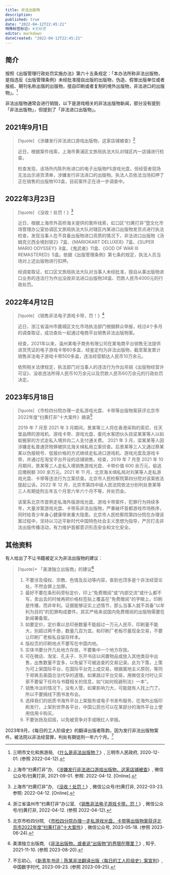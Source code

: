 ```yaml
---
title: 非法出版物
description:
published: true
date: "2022-04-12T22:45:21"
特殊标签标记: #无标签
editor: markdown
dateCreated: "2022-04-12T22:45:21"
---
```


## 简介

按照《出版管理行政处罚实施办法》第六十五条规定：「本办法所称非法出版物，是指违反《出版管理条例》未经批准擅自出版的出版物，伪造、假冒出版单位或者报纸、期刊名称出版的出版物，擅自印刷或者复制的境外出版物，非法进口的出版物」。[^15980]

[^15980]: 三明市文化和旅游局, 《[什么是非法出版物？](https://web.archive.org/web/20210414044638/http://www.sm.gov.cn/wz/hdjlzsk/wgxj/whscgl/202012/t20201201_1598050.htm)》, 三明市人民政府, 2020-12-01. (参照 2022-04-12).

非法出版物通常会进行销毁，以下是游戏相关的非法出版物新闻，部分没有提到「非法出版物」，但提到了「非法进口出版物」。

## 2021年9月1日

> [!quote] 《涉嫌发行非法进口游戏出版物，这家店铺被查》[^bUz2D]
>
> 近日，根据案件线索，上海市黄浦区文旅局执法大队对辖区内一店铺进行检查。
>
> 检查发现，该场所内陈列有进口的电子出版物PS游戏光盘，但经营者现场无法出示进货清单，涉嫌发行非法进口的出版物。执法人员依法当场扣押了正在销售的出版物103盒，目前案件正在进一步调查中。

[^bUz2D]: 上海市“扫黄打非”办, 《[涉嫌发行非法进口游戏出版物，这家店铺被查](http://archive.today/bUz2D "https://mp.weixin.qq.com/s/M61m3W7LZEAE0RQoktEp6Q")》, 微信公众号/扫黄打非, 2021-09-01. 参照: 2022-04-12. [Online].

## 2022年3月23日

> [!quote] 《没收！处罚！》[^EZiuA]
>
> 近日，根据上海市外高桥海关提供的案件线索，虹口区“扫黄打非”暨文化市场管理办公室协调区文旅局执法大队对辖区内某进口出版物发货点进行执法检查，发现当事人在不具备出版物进口资质的情况下，非法进口出版物《汤姆克兰西全境封锁2》7盒、《MARIOKART DELUXE8》7盒、《SUPER MARIO ODYSSEY》8盒、《鬼武者》11盒、《GOD OF WAR Ⅲ REMASTERED》5盒。依据《出版管理条例》第七条的规定，执法人员当场对上述出版物进行扣押。
>
> 经调查取证，虹口区文旅局执法大队对当事人未经批准，擅自从事出版物进口业务的违法行为作出没收非法进口出版物38盒、罚款人民币4000元的行政处罚。

[^EZiuA]: 上海市“扫黄打非”办, 《[没收！处罚！](http://archiveiya74codqgiixo33q62qlrqtkgmcitqx5u2oeqnmn5bpcbiyd.onion/EZiuA "https://mp.weixin.qq.com/s/zFkX0CFpJYCRrdDslVrKTQ")》, 微信公众号/扫黄打非, 2022-03-23. 参照: 2022-04-12. [Online].

## 2022年4月12日

> [!quote] 《销售非法电子游戏卡带，罚！》[^FKZT1]
>
> 近日，浙江省温州市鹿城区文化市场执法部门根据群众举报，经过4个多月的调查取证，成功查处一起通过电商平台销售非法出版物案。
>
> 经查，2021年以来，温州某电子商务有限公司在某电商平台销售无法提供进货凭证的电子游戏卡带60多盒，经鉴定均为非法出版物，截至案发累计销售非法电子游戏卡带500多盒，违法经营额达人民币10万余元。
>
> 依照相关法律规定，执法部门对当事人的违法行为作出吊销《出版物经营许可证》、没收违法所得人民币10万余元以及罚款人民币60万余元的行政处罚决定。

[^FKZT1]: 浙江省温州市“扫黄打非”办公室, 《[销售非法电子游戏卡带，罚！](http://archiveiya74codqgiixo33q62qlrqtkgmcitqx5u2oeqnmn5bpcbiyd.onion/FKZT1 "https://mp.weixin.qq.com/s/Feu-AJg_4tkREfuaoUk0TA")》, 微信公众号/扫黄打非, 2022-04-12. (参照 2022-04-12).

## 2023年5月18日

> [!quote] 《市检四分院办理一走私游戏光盘、卡带等出版物案获评北京市2022年度“扫黄打非”十大案件》摘录[^L9imQ]
>
> 2019 年 7 月至 2021 年 3 月期间，景某等三人将在香港采购的索尼、任天堂品牌的游戏机、游戏卡带、游戏光盘，委托水客团伙头目梁某某等人以蚂蚁搬家的方式走私入境并向二人支付通关费。 2021 年 3 月，梁某某等人因涉嫌走私普通货物罪被拱北海关缉私局立案侦查。后景某等三人又通过蔡某某以伪报税号、低报价格的方式继续走私进口游戏机、游戏光盘及游戏卡带，并通过在淘宝平台开设的店铺销售。经查，2019 年 7 月至 2021 年 10 月期间，景某等三人走私入境销售游戏光盘、卡带价值 600 余万元，偷逃应缴税额 300 余万元。2021 年 11 月，北京海关缉私局对刘某等人走私游戏光盘、卡带等违法行为立案侦查。北京市人民检察院第四分院对该案依法提起公诉。2022 年 12 月，北京市第四中级人民法院依法分别判处景某等三人有期徒刑五年五个月至六年六个月不等，并处罚金。
>
> 该案系北京市首例走私海外版游戏光盘、游戏卡带案件，犯罪行为持续多年，大量涉案游戏光盘、卡带系非法出版物，严重破坏首都游戏市场秩序，同时给青少年身心健康带来重大隐患。北京市人民检察院第四分院在办理该案过程中，坚持以习近平新时代中国特色社会主义思想为指导，严厉打击非法出版传播活动，有力维护首都意识形态安全和文化安全。

[^L9imQ]: 北京市检四分院, 《[市检四分院办理一走私游戏光盘、卡带等出版物案获评北京市2022年度“扫黄打非”十大案件](https://archive.is/L9imQ "https://mp.weixin.qq.com/s/oN0QR-ejt4QkPCLHq2U1Cw")》, 微信公众号, 2023-05-18. (参照 2023-06-24).

## 其他资料

有人给出了不让书籍被定义为非法出版物的建议：

> [!quote]+ 「美澳独立出版商」的建议[^X9zbd]
>
> 1.  不要涉及侵权、宗教、色情及反动等内容，查到也顶多是个非法经营论处，不然会罪上加罪。
> 2.  最好不要在条形码旁标定价，印上“免费赠阅”或“内部交流”或什么都不写，卖出去的时候再把价格标签贴上覆盖在"免费赠阅"的字眼上。印刷是传播，而非牟利。证据能够证实上述情节，那么当事人就不具备“以牟利为目的”的犯罪构成要件。其实严格来说国内免费赠阅的出版物需要在新闻署备案。
> 3.  如要定价，定价乘以总印册数量不能超过一万元人民币，印刷量不能大，别超过两千册，数量几百为宜。和印刷厂老板尽量现金交易，不要让印刷厂老板私自留存样本。
> 4.  版权页的印刷地点不要写在中国内地。
> 5.  实体书要分开几处地方存放，不要集中一个地方存放。
> 6.  可在微店、淘宝、孔夫子、乐开书店以闲置物品或放入其他类目中出售，出售数量不宜多，以免留下可被追查的交易记录。此为下策，上策为可上架国际平台，在国际平台完上成交易，根据属地主义原则，等同于郑爽去美国合法代孕的道理。如果跳过平台交易，用微信支付时让买家不要留下任何与书籍相关的信息，如“《如何规避刑法》一本”。
> 7.  销售冷淡的情况下，没有人管，如果影响力大，可能就有人找上门了。所以不要搞线下图书发布会。
> 8.  选择我们的纸质书海外平台上架服务或电子书发布服务，在海外出版印刷发行，上架到世界各平台，中国公民也可以在某部分的海外平台上使用信用卡购买。
> 9.  不要张扬及招摇，以免被竞争对手或眼红人举报。

[^X9zbd]: 美澳独立出版商, 《[非法出版物，或者说“出版物”的界限在哪里？](https://archive.is/X9zbd "https://www.zhihu.com/question/27506736")》, 知乎, 2021-11-10. (参照 2023-08-20).

2023年9月，《每日的工人阶级史》的翻译出版者陈韵，因为发行非法出版物案件。被法院以非法经营罪，判处有期徒刑一年六个月。[^00534]

[^00534]: 不忘初心, 《[新青年书评｜陈某非法翻译出版〈每日的工人阶级史〉案宣判](https://web.archive.org/web/20230924153817/https://chinadigitaltimes.net/chinese/700534.html)》, 中国数字时代, 2023-09-23. (参照 2023-09-25).
